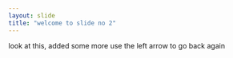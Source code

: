 ```yaml
---
layout: slide
title: "welcome to slide no 2"
---
```

look at this, added some more
use the left arrow to go back again
